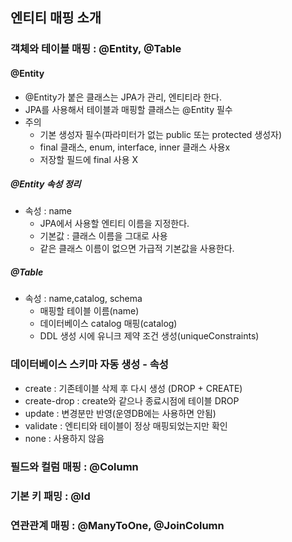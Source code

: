 ## 엔티티 매핑 소개
### 객체와 테이블 매핑 : @Entity, @Table
#### @Entity
- @Entity가 붙은 클래스는 JPA가 관리, 엔티티라 한다.
- JPA를 사용해서 테이블과 매핑할 클래스는 @Entity 필수
- 주의
    - 기본 생성자 필수(파라미터가 없는 public 또는 protected 생성자)
    - final 클래스, enum, interface, inner 클래스 사용x
    - 저장할 필드에 final 사용 X
##### @Entity 속성 정리
- 속성 : name
    - JPA에서 사용할 엔티티 이름을 지정한다.
    - 기본값 : 클래스 이름을 그대로 사용
    - 같은 클래스 이름이 없으면 가급적 기본값을 사용한다.
##### @Table    
- 속성 : name,catalog, schema
    - 매핑할 테이블 이름(name)
    - 데이터베이스 catalog 매핑(catalog)
    - DDL 생성 시에 유니크 제약 조건 생성(uniqueConstraints)
### 데이터베이스 스키마 자동 생성 - 속성
- create : 기존테이블 삭제 후 다시 생성 (DROP + CREATE)
- create-drop : create와 같으나 종료시점에 테이블 DROP
- update : 변경분만 반영(운영DB에는 사용하면 안됨)
- validate : 엔티티와 테이블이 정상 매핑되었는지만 확인
- none : 사용하지 않음

### 필드와 컬럼 매핑 : @Column

### 기본 키 패밍 : @Id

### 연관관계 매핑 : @ManyToOne, @JoinColumn
 